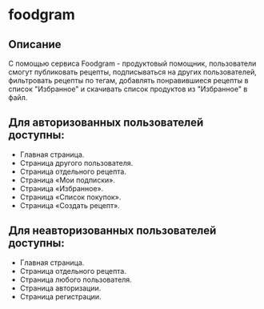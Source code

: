 # foodgram

## Описание
С помощью сервиса Foodgram - продуктовый помощник, пользователи смогут публиковать рецепты, 
подписываться на других пользователей, фильтровать рецепты по тегам,
добавлять понравившиеся рецепты в список "Избранное" 
и скачивать список продуктов из "Избранное" в файл.

## Для авторизованных пользователей доступны:

- Главная страница.
- Страница другого пользователя.
- Страница отдельного рецепта.
- Страница «Мои подписки».
- Страница «Избранное».
- Страница «Список покупок».
- Страница «Создать рецепт».

## Для неавторизованных пользователей доступны:

- Главная страница.
- Страница отдельного рецепта.
- Страница любого пользователя.
- Страница авторизации.
- Страница регистрации.

